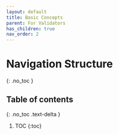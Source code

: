 ```yaml
---
layout: default
title: Basic Concepts
parent: For Validators
has_children: true
nav_order: 2
---
```


# Navigation Structure
{: .no_toc }

## Table of contents
{: .no_toc .text-delta }

1. TOC
{:toc}
